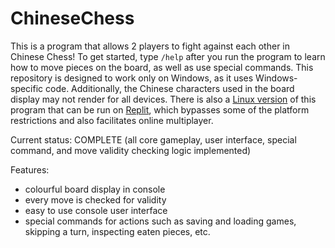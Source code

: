 # ChineseChess

This is a program that allows 2 players to fight against each other in Chinese Chess! To get started, type `/help` after you run the program to learn how to move pieces on the board, as well as use special commands. This repository is designed to work only on Windows, as it uses Windows-specific code. Additionally, the Chinese characters used in the board display may not render for all devices. There is also a [Linux version]() of this program that can be run on [Replit](https://replit.com/), which bypasses some of the platform restrictions and also facilitates online multiplayer.

Current status: COMPLETE (all core gameplay, user interface, special command, and move validity checking logic implemented)

Features:
  - colourful board display in console
  - every move is checked for validity
  - easy to use console user interface
  - special commands for actions such as saving and loading games, skipping a turn, inspecting eaten pieces, etc.
